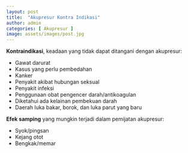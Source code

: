 ```yaml
---
layout: post
title:  "Akupresur Kontra Indikasi"
author: admin
categories: [ Akupresur ]
image: assets/images/post.jpg
---
```


**Kontraindikasi**, keadaan yang tidak dapat ditangani dengan akupresur:
- Gawat darurat
- Kasus yang perlu pembedahan
- Kanker
- Penyakit akibat hubungan seksual
- Penyakit infeksi
- Penggunaan obat pengencer darah/antikoagulan
- Diketahui ada kelainan pembekuan darah
- Daerah luka bakar, borok, dan luka parut yang baru

**Efek samping** yang mungkin terjadi dalam pemijatan akupresur:
- Syok/pingsan
- Kejang otot
- Bengkak/memar
